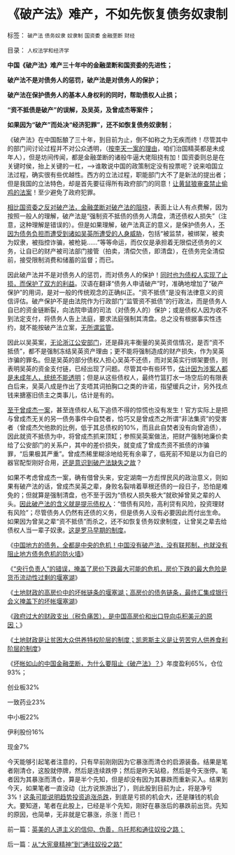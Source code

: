 # 《破产法》难产，不如先恢复债务奴隶制

标签： `破产法` `债务奴隶` `奴隶制` `国资委` `金融垄断` `财经` 

目录： `人权法学和经济学`

**中国《破产法》难产三十年中的金融垄断和国资委的先进性；**

**破产法不是对债务人的惩罚，破产法是对债务人的保护；**

**破产法在保护债务人的基本人身权利的同时，帮助债权人止损；**

**“资不抵债是破产”的误解，及吴英，及曾成杰等案件；**

**如果因为“破产”而处决“经济犯罪”，还不如恢复债务奴隶制**；

《破产法》在中国酝酿了三十年，到目前为止，倒不如称之为无疾而终！尽管其中的部门间讨论过程并不对公众透明，（[按李天一案的理由](../../../2013/8/18/“法庭未审，公众已判”是法治基础，美国牛仔的法制和美国的法治.md)，咱们治国精英都是未成年人），但是坊间传闻，都是金融垄断的诸般牛逼大佬阻挠有加！国资委则总是在关键时侯，抬上关键的一杠，——>谁敢说中国的政策制定没有投票呢？说来咱国立法过程，确实很有些优越性。西方的立法过程，职能部门大不了是新法的提出者；但是我国的立法特色，却是首先要征得所有政府部门的同意！[让黄鼠狼审查禁止偷鸡的法案](../../../2012/10/17/除了暴露特殊利益集团，改革初期什么也改变不了.md)！至少避免了政府犯罪。

[相比国资委之反对破产法，金融垄断对破产法的阻挠](../../../2012/10/17/特殊利益部门是狙击改革的最强大阻力.md)，表面上让人有点费解，因为按照一般人的理解，破产法是“强制资不抵债的债务人清盘，清还债权人损失”（注意，这种理解是错误的）。但是如果理解，破产法真正的意义，是保护债务人，[不因为债务负担而遭受到诸如吴英所遭受的人身威胁](../../../2009/2/25/企业破产之&quot;人道主义，国道主义，老板道主义关系&quot;.md)，包括“被监禁，被绑架，被卖为奴隶，被指控诈骗，被枪毙……”等等命运，而仅仅是承担着无限偿还债务的义务，让自已的财产被司法部门接管（拍卖，清偿欠债，即清盘），在债务完全清偿前，接受限制消费和储蓄的监督；而已。

因此破产法并不是对债务人的惩罚，而对债务人的保护！[同时也为债权人实现了止损，而保护了双方的利益](../../../2009/2/21/进化论：死亡是为了生存，经济中的淘汰和破产.md)。汉语在翻译“债务人申请破产”时，准确地增加了“破产保护”的用词，是对一般的传统观念的正确纠正。“资不抵债”是没有法律意义的资信评估。破产保护不是由法院作为行政部门“监管资不抵债”的行政法，而是债务人自已的资金链断裂，向法院申请的司法（对债务人的）保护；或是债权人因为收不到法定支付，将债务人告上法庭，要求法庭强制其清盘。总之没有根据事实性违约，就不能按破产法立案，[无所谓监管](../../../2012/4/6/政府，检察院，法院，司法官，陪审团和FBI的权限和职责.md)。

因此以吴英案，[无论浙江公安部门](../../../2012/3/5/吴英案的浙江公共努力，仍有可改进之处.md)，还是薛兆丰衡量的吴英资信情况，是否“资不抵债”，都不是强制冻结吴英资产理由；更不能将强制造成的财产损失，作为吴英诈骗的罪名。但是吴英的部分债权人担心吴英不还债，而对吴英实行绑架要债，则表明吴英的资金支付链，已经出现了问题。尽管其中有些环节，[估计因为涉案人都是未成年人，统统不能透明](../../../2013/8/16/李天一辩护集团利用了，也拷问了中国一系列恶法；.md)；但是从这些债权人，最终竹篮打水一场空后的有限表白后来，吴英八成是作出了支唔其词拍胸口之类的许诺，指望缓兵之计，另外找点钱来搪塞旧债主之类事儿，估计是有的。

[至于曾成杰一案](../../../2013/7/17/薛兆丰和叶檀对“影子银行”的误区，及吴英，曾成杰.md)，甚至连债权人私下追债不得的惊慌也没有发生！官方实际上是把与曾成杰无关的另一债务事件中自焚者，恰巧又是曾成杰之所谓“非法集资”的受害者（曾成杰欠他款的比例，低于其总债权的10%，而且此自焚者没有向曾追债），因此就资不抵债为中，将曾成杰抓来顶缸；参照吴英案做法，把财产强制地廉价卖给了公安部门的关系户，其中的差价损失，就变成了曾成杰资不抵债的诈骗罪，“后果极其严重”。曾成杰稀里糊涂地给死有余辜了，临死前不知是以为自已的器官配型刚好合用，[还是意识到破产法缺失之故](../../../2012/3/6/《破产法》是资本主义最重大的发明.md)？



如果不考虑曾成杰一案，确有借曾头来，安定湖南一方彪悍民风的政治意义，则如果有破产法的话，曾成杰吴英之辈，身败名裂啃着草根还债的一段日子，恐怕是难免的；但就算是强制清盘，也不至于因为“债权人损失极大”就砍掉曾吴之辈的人头。[因此破产法的含义就是提示债权人](../../../2013/9/17/坏帐如山的中国金融垄断，为什么要阻止《破产法》？.md)：“借债有风险，高利贷有风险，投资理财有风险”；尽管债务人仍然有还债的义务，但是债务人没有必要因此而付出生命。如果因为曾吴之辈“资不抵债”而杀之，还不如恢复债务奴隶制度，让曾吴之辈去给债权人当一辈子奴隶。[这是罗马早期的制度](../../../2010/1/20/奴隶社会传统文化传承的三个因素.md)。

《[中国地方的债务，全都是中央的危机！中国没有破产法，没有联邦制，也就没有阻止地方债务危机的防火墙](../../../2013/9/8/中国没有破产法和联邦制，缺乏阻止债务危机扩散的防火墙.md)》

《[“央行负责人”的错误，掩盖了房价下跌最大可能的危机，房价下跌的最大危险是货币流动性过剩的堰塞湖](../../../2013/9/9/房价下跌的最大危险及央行负责人的常识性错误.md)》

《[土地财政的高房价中的坏帐链条的堰塞湖；高房价的债务链条，最终汇集成银行会义掩盖下的坏帐堰塞湖](../../../2013/9/14/土地财政的高房价中的坏帐链条的堰塞湖.md)》

《[政府过大的财政支出（税负痛苦），是中国高房价和出口导向屯积美元的原因；](../../../2013/9/15/大政府经高房价到大萧条——&gt;通往奴役之路.md)》

《[土地财政是让贫困大众供养特权阶层的制度；凯恩斯主义是让劳苦穷人供养食利阶层的制度](../../../2013/9/16/当凯恩斯主义高房价，让有钱的人向欠债的大爷倾斜.md)》

《[坏帐如山的中国金融垄断，为什么要阻止《破产法》？](../../../2013/9/17/坏帐如山的中国金融垄断，为什么要阻止《破产法》？.md)》年度盈利65%，仓位93%；

创业板32%

一致药业23%

中小板22%

伊利股份16%

现金7%

今天能够引起笔者注意的，只有早前刚刚因为它暴涨而清仓的启源装备。结果是笔者刚清仓，这股就停牌，然后是连续跌停；然后是昨天站稳，然后是今天涨停。笔者因为其暴涨而清仓，算是半个先知，但是却没有因为其暴跌而重新买入。结果到今天，如果笔者一直没动（比方说旅游出了），则此股到目前为止，将是净亏3%！[这条可能说明趋势投资追涨杀跌](../../../2008/11/18/趋势投资：听庄家的话，赚庄家的钱.md)，到底是亏损的机会大，还是赚钱的机会大。要知道，笔者在此股上，已经是半个先知，刚好在暴涨后的暴跌前出货。先知的原因，也简单，无非就是它暴涨，杀涨！而已！

前一篇：[英美的人道主义的信仰、伪善，乌托邦和通往奴役之路；](../../../2013/9/18/英美的人道主义的信仰、伪善，乌托邦和通往奴役之路；.md)

后一篇：[从“大宪章精神”到“通往奴役之路”](../../../2013/9/19/从“大宪章精神”到“通往奴役之路”.md)